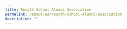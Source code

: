 ```yaml
---
title: Rosyth School Alumni Association
permalink: /about-us/rosyth-school-alumni-association
description: ""
---
```

